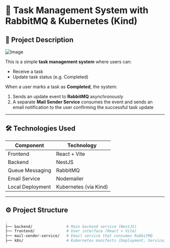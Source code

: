 # 📝 Task Management System with RabbitMQ & Kubernetes (Kind)

## 📌 Project Description

![Image](https://github.com/user-attachments/assets/47d37211-ff78-4e67-8828-005e84cbab30)

This is a simple **task management system** where users can:

- Receive a task
- Update task status (e.g. Completed)

When a user marks a task as **Completed**, the system:

1. Sends an update event to **RabbitMQ** asynchronously
2. A separate **Mail Sender Service** consumes the event and sends an email notification to the user confirming the successful task update

---

## 🛠️ Technologies Used

| Component         | Technology                         |
|------------------|-------------------------------------|
| Frontend         | React + Vite                        |
| Backend          | NestJS                              |
| Queue Messaging  | RabbitMQ                            |
| Email Service    | Nodemailer                          |
| Local Deployment | Kubernetes (via Kind)               |

---

## ⚙️ Project Structure

```bash
.
├── backend/               # Main backend service (NestJS)
├── frontend/              # User interface (React + Vite)
├── mail-sender-service/   # Email service that consumes RabbitMQ
├── k8s/                   # Kubernetes manifests (Deployment, Service, etc.)
